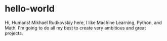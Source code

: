 # hello-world
Hi, Humans!
Mikhael Rudkovskiy here, I like Machine Learning, Python, and Math.
I'm going to do all my best to create very ambitious and great projects.
